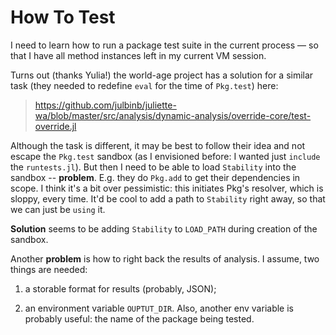 # How To Test

I need to learn how to run a package test suite in the current process — so that 
I have all method instances left in my current VM session.

Turns out (thanks Yulia!) the world-age project has a solution for a similar
task (they needed to redefine `eval` for the time of `Pkg.test`) here:

> https://github.com/julbinb/juliette-wa/blob/master/src/analysis/dynamic-analysis/override-core/test-override.jl

Although the task is different, it may be best to follow their idea and not escape 
the `Pkg.test` sandbox (as I envisioned before: I wanted just `include`
the `runtests.jl`). But then I need to be able to load `Stability` into the sandbox -- **problem**.
E.g. they do `Pkg.add` to get their dependencies in scope. I think it's a bit over pessimistic:
this initiates Pkg's resolver, which is sloppy, every time. It'd be cool to add a path to
`Stability` right away, so that we can just be `using` it.

**Solution** seems to be adding `Stability` to `LOAD_PATH` during creation of
the sandbox.

Another **problem**
is how to right back the results of analysis. I assume, two things are needed:

1) a storable format for results (probably, JSON); 

2) an environment variable `OUPTUT_DIR`. Also, another env variable is probably 
    useful: the name of the package being tested.

